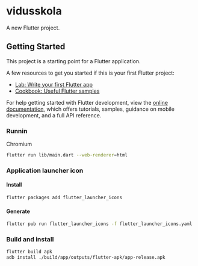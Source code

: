 # vidusskola

A new Flutter project.

## Getting Started

This project is a starting point for a Flutter application.

A few resources to get you started if this is your first Flutter project:

- [Lab: Write your first Flutter app](https://docs.flutter.dev/get-started/codelab)
- [Cookbook: Useful Flutter samples](https://docs.flutter.dev/cookbook)

For help getting started with Flutter development, view the
[online documentation](https://docs.flutter.dev/), which offers tutorials,
samples, guidance on mobile development, and a full API reference.

### Runnin
Chromium
```sh
flutter run lib/main.dart --web-renderer=html
```

### Application launcher icon
#### Install 
```sh
flutter packages add flutter_launcher_icons
```
#### Generate
```sh
flutter pub run flutter_launcher_icons -f flutter_launcher_icons.yaml
```

### Build and install
```sh
flutter build apk
adb install ./build/app/outputs/flutter-apk/app-release.apk
```